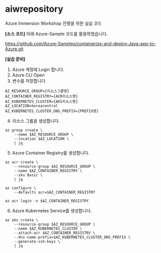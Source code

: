 # aiwrepository
Azure Immersion Workshop 진행을 위한 실습 코드


**[소스 코드]**
아래 Azure-Sample 코드를 활용하였습니다. 

https://github.com/Azure-Samples/containerize-and-deploy-Java-app-to-Azure.git

**[실습 준비]**
1. Azure 계정에 Login 합니다.
2. Azure CLI Open
3. 변수를 저장합니다.
```
AZ_RESOURCE_GROUP={리소스그룹명}
AZ_CONTAINER_REGISTRY={ACR리소스명}
AZ_KUBERNETES_CLUSTER={AKS리소스명}
AZ_LOCATION=koreacentral
AZ_KUBERNETES_CLUSTER_DNS_PREFIX={PREFIX명}
```
4. 리소스 그룹을 생성합니다.
```
az group create \
    --name $AZ_RESOURCE_GROUP \
    --location $AZ_LOCATION \
    | jq
```
5. Azure Container Registry를 생성합니다.
```
az acr create \
    --resource-group $AZ_RESOURCE_GROUP \
    --name $AZ_CONTAINER_REGISTRY \
    --sku Basic \
    | jq
```

```
az configure \
    --defaults acr=$AZ_CONTAINER_REGISTRY
```

```
az acr login -n $AZ_CONTAINER_REGISTRY
```
6. Azure Kubernetes Service를 생성합니다. 
```
az aks create \
    --resource-group $AZ_RESOURCE_GROUP \
    --name $AZ_KUBERNETES_CLUSTER \
    --attach-acr $AZ_CONTAINER_REGISTRY \
    --dns-name-prefix=$AZ_KUBERNETES_CLUSTER_DNS_PREFIX \
    --generate-ssh-keys \
    | jq
```
